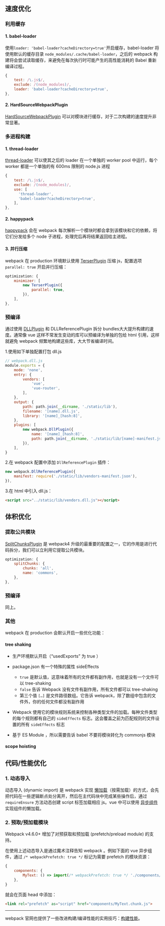 ## 速度优化

### 利用缓存

#### 1. babel-loader

使用`loader: 'babel-loader?cacheDirectory=true'`开启缓存，babel-loader 将使用默认的缓存目录 `node_modules/.cache/babel-loader`，之后的 webpack 构建将会尝试读取缓存，来避免在每次执行时可能产生的高性能消耗的 Babel 重新编译过程。

```javascript
{
    test: /\.js$/,
    exclude: /(node_modules)/,
    loader: 'babel-loader?cacheDirectory=true',
},
```

#### 2. HardSourceWebpackPlugin

[HardSourceWebpackPlugin](https://github.com/mzgoddard/hard-source-webpack-plugin) 可以对模块进行缓存，对于二次构建的速度提升非常显著。

### 多进程构建

#### 1. thread-loader

[thread-loader](https://github.com/webpack-contrib/thread-loader) 可以使其之后的 loader 在一个单独的 worker pool 中运行，每个 worker 都是一个单独的有 600ms 限制的 node.js 进程

```javascript
{
    test: /\.js$/,
    exclude: /(node_modules)/,
    use: [
      'thread-loader',
      'babel-loader?cacheDirectory=true',
    ],
},
```

#### 2. happypack

[happypack](https://github.com/amireh/happypack) 会在 webpack 每次解析一个模块时都会拿到该模块和它的依赖，将它们分发给多个 node 子进程，处理完后再将结果返回给主进程。

#### 3. 并行压缩

webpack 在 production 环境默认使用 [TerserPlugin](https://github.com/webpack-contrib/terser-webpack-plugin) 压缩 js，配置选项 `parallel: true` 开启并行压缩：

```javascript
optimization: {
    minimizer: [
        new TerserPlugin({
            parallel: true,
        }),
    ],
},
```

### 预编译

通过使用 [DLLPlugin](https://webpack.js.org/plugins/dll-plugin/) 和 DLLReferencePlugin 拆分 bundles大大提升构建的速度。通常像 vue 这样不常发生变动的库可以预编译为单独的包给 html 引用，这样就避免 webpack 频繁地构建这些库，大大节省编译时间。

1.使用如下单独配置打包 dll.js
```javascript
// webpack.dll.js
module.exports = {
    mode: 'none',
    entry: {
        vendors: [
            'vue',
            'vue-router',
        ],
    },
    output: {
        path: path.join(__dirname, './static/lib'),
        filename: '[name].dll.js',
        library: '[name]_[hash:8]',
    },
    plugins: [
        new webpack.DllPlugin({
            name: '[name]_[hash:8]',
            path: path.join(__dirname, './static/lib/[name]-manifest.json'),
        }),
    ],
}
```
2.在 webpack 配置中添加 `DllReferencePlugin` 插件：

```javascript
new webpack.DllReferencePlugin({
    manifest: require('./static/lib/vendors-manifest.json'),
}),
```

3.在 html 中引入 dll.js：

```html
<script src="../static/lib/vendors.dll.js"></script>
```

## 体积优化

### 提取公共模块

[SplitChunksPlugin](https://webpack.js.org/plugins/split-chunks-plugin/) 是 webpack4 升级的最重要的配置之一，它的作用是进行代码拆分，我们可以立利用它提取公共模块。

```javascript
optimization: {
    splitChunks: {
        chunks: 'all',
        name: 'commons',
    },
},
```
### 预编译

同上。

### 其他

webpack 在 production 会默认开启一些优化功能：
#### tree shaking

- 生产环境默认开启（“usedExports” 为 true ）
- package.json 有一个特殊的属性 sideEffects 
  - `true` 是默认值，这意味着所有的文件都有副作用，也就是没有一个文件可以 tree-shaking
  - `false` 告诉 Webpack 没有文件有副作用，所有文件都可以 tree-shaking
  - 第三个值 `[…]` 是文件路径数组。它告诉 webpack，除了数组中包含的文件外，你的任何文件都没有副作用

- Webpack 使用它的模块规则系统来控制各种类型文件的加载。每种文件类型的每个规则都有自己的 `sideEffects` 标志。这会覆盖之前为匹配规则的文件设置的所有 `sideEffects` 标志
- 基于 ES Module ，所以需要告诉 babel 不要将模块转化为 commonjs 模块

#### scope hoisting

## 代码/性能优化

### 1. 动态导入

动态导入 (dynamic import) 是 webpack 实现 [懒加载](https://webpack.js.org/guides/lazy-loading/)（按需加载）的方式，会先把代码在一些逻辑断点处分离开，然后在主代码块中完成某些操作后，通过 `requireEnsure` 方法动态创建 script 标签加载相应 js。vue 中可以使用 [异步组件](https://cn.vuejs.org/v2/guide/components-dynamic-async.html#异步组件) 实现组件的懒加载。

### 2. 预取/预加载模块

Webpack v4.6.0+ 增加了对预获取和预加载 (prefetch/preload module) 的支持。

在使用上述动态导入是通过魔术注释告知 webpack 。例如下面的 vue 异步组件，通过 `/* webpackPrefetch: true */` 标记为需要 prefetch 的模块资源：

```javascript
{
	components: {
        MyText: () => import(/* webpackPrefetch: true */ './components/MyText'),
    },
}
```

就会在页面 head 中添加：

```html
<link rel="prefetch" as="script" href="components/MyText.chunk.js">
```

---

webpack 官网也提供了一些改进构建/编译性能的实用技巧：[构建性能](https://webpack.docschina.org/guides/build-performance/)。

